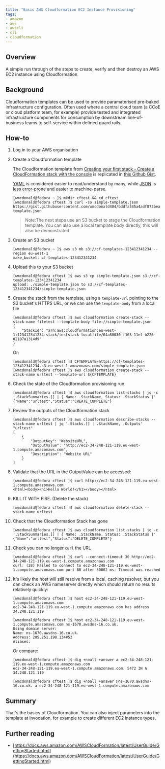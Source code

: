 ```yaml
---
title: "Basic AWS Cloudformation EC2 Instance Provisioning"
tags:
- amazon
- aws
- awscli
- cli
- cloudformation
---
```


## Overview
A simple run through of the steps to create, verify and then destroy an AWS EC2 instance using Cloudformation.

## Background
Cloudformation templates can be used to provide paramaterised pre-baked infrastructure configuration. Often used where a central cloud team (a CCoE or cloud platform team, for example) provide tested and integrated infrastructure components for consumption by downstream line-of-business teams to self-service within defined guard rails.

## How-to

1. Log in to your AWS organisation

2. Create a Cloudformation template

    The Cloudformation template from [Creating your first stack - Create a CloudFormation stack with the console](https://docs.aws.amazon.com/AWSCloudFormation/latest/UserGuide/gettingstarted.walkthrough.html#getting-started-create-stack) is replicated in [this Github Gist](https://gist.github.com/wmcdonald404/bddfa345a4adf872bea0f150394403f7). 

    [YAML](https://gist.githubusercontent.com/wmcdonald404/bddfa345a4adf872bea0f150394403f7/raw/dceaeac9c976c5081358aeb25b49ce94031548db/simple-template.yaml) is considered easier to read/understand by many, while [JSON](https://gist.githubusercontent.com/wmcdonald404/bddfa345a4adf872bea0f150394403f7/raw/dceaeac9c976c5081358aeb25b49ce94031548db/simple-template.json) is [less error-prone](https://ruudvanasseldonk.com/2023/01/11/the-yaml-document-from-hell) and easier to machine-parse.

    ```shell
    [wmcdonald@fedora ~ ]$ mkdir cftest && cd cftest
    [wmcdonald@fedora cftest ]$ curl -so simple-template.json  https://gist.githubusercontent.com/wmcdonald404/bddfa345a4adf872bea0f150394403f7/raw/dceaeac9c976c5081358aeb25b49ce94031548db/simple-template.json
    ```

    > Note:The next steps use an S3 bucket to stage the Cloudformation template. You can also use a local template body directly, this will also be demonstrated.

3. Create an S3 bucket

    ```shell
    [wmcdonald@fedora ~ ]$ aws s3 mb s3://cf-templates-123412341234 --region eu-west-1
    make_bucket: cf-templates-123412341234
    ```

4. Upload this to your S3 bucket

    ```shell
    [wmcdonald@fedora cftest ]$ aws s3 cp simple-template.json s3://cf-templates-123412341234
    upload: ./simple-template.json to s3://cf-templates-123412341234/simple-template.json
    ```

5. Create the stack from the template, using a `template-url` pointing to the S3 bucket's HTTPS URL, or we can use the `template-body` from a local file 

    ```shell
    [wmcdonald@fedora cftest ]$ aws cloudformation create-stack --stack-name filetest --template-body file://simple-template.json
    {
        "StackId": "arn:aws:cloudformation:eu-west-1:123412341234:stack/teststack-localfile/04a80030-f163-11ef-b226-02187a1314d9"
    }
    ```

    Or:

    ```shell
    [wmcdonald@fedora cftest ]$ CFTEMPLATE=https://cf-templates-123412341234.s3.eu-west-1.amazonaws.com/simple-template.json
    [wmcdonald@fedora cftest ]$ aws cloudformation create-stack --stack-name urltest --template-url ${CFTEMPLATE}
    ```

6. Check the state of the Cloudformation provisioning run

    ```shell
    [wmcdonald@fedora cftest ]$ aws cloudformation list-stacks | jq -c '.StackSummaries.[] | { Name: .StackName, Status: .StackStatus }'
    {"Name":"urltest","Status":"CREATE_COMPLETE"}
    ```

7. Review the outputs of the Cloudformation stack

    ```shell
    [wmcdonald@fedora cftest ]$ aws cloudformation describe-stacks --stack-name urltest | jq '.Stacks.[] | .StackName, .Outputs'
    "urltest"
    [
        {
            "OutputKey": "WebsiteURL",
            "OutputValue": "http://ec2-34-248-121-119.eu-west-1.compute.amazonaws.com",
            "Description": "Website URL"
        }
    ]
    ```

8. Validate that the URL in the OutputValue can be accessed:

    ```shell
    [wmcdonald@fedora cftest ]$ curl http://ec2-34-248-121-119.eu-west-1.compute.amazonaws.com
    <html><body><h1>Hello World!</h1></body></html>
    ```
9. KILL IT WITH FIRE. (Delete the stack)

    ```shell
    [wmcdonald@fedora cftest ]$ aws cloudformation delete-stack --stack-name urltest

10. Check that the Cloudformation Stack has gone

    ```shell
    [wmcdonald@fedora cftest ]$ aws cloudformation list-stacks | jq -c '.StackSummaries.[] | { Name: .StackName, Status: .StackStatus }'
    {"Name":"urltest","Status":"DELETE_COMPLETE"}
    ```

11. Check you can no longer `curl` the URL

    ```shell
    [wmcdonald@fedora cftest ]$ curl --connect-timeout 30 http://ec2-34-248-121-119.eu-west-1.compute.amazonaws.com
    curl: (28) Failed to connect to ec2-34-248-121-119.eu-west-1.compute.amazonaws.com port 80 after 30002 ms: Timeout was reached
    ```

12. It's likely the host will still resolve from a local, caching resolver, but you can check an AWS nameserver directly which should return no results relatively quickly:

    ```shell
    [wmcdonald@fedora cftest ]$ host ec2-34-248-121-119.eu-west-1.compute.amazonaws.com
    ec2-34-248-121-119.eu-west-1.compute.amazonaws.com has address 34.248.121.119
    
    [wmcdonald@fedora cftest ]$ host ec2-34-248-121-119.eu-west-1.compute.amazonaws.com ns-1670.awsdns-16.co.uk.
    Using domain server:
    Name: ns-1670.awsdns-16.co.uk.
    Address: 205.251.198.134#53
    Aliases: 
    ```

    Or compare:
    
    ```shell
    [wmcdonald@fedora cftest ]$ dig +noall +answer a ec2-34-248-121-119.eu-west-1.compute.amazonaws.com
    ec2-34-248-121-119.eu-west-1.compute.amazonaws.com. 5472 IN A 34.248.121.119

    [wmcdonald@fedora cftest ]$ dig +noall +answer @ns-1670.awsdns-16.co.uk. a ec2-34-248-121-119.eu-west-1.compute.amazonaws.com
    ```

## Summary
That's the basics of Cloudformation. You can also inject parameters into the template at invocation, for example to create different EC2 instance types.


## Further reading
- [https://docs.aws.amazon.com/AWSCloudFormation/latest/UserGuide/GettingStarted.html](https://docs.aws.amazon.com/AWSCloudFormation/latest/UserGuide/GettingStarted.html)
